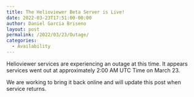 ```yaml
---
title: The Helioviewer Beta Server is Live!
date: 2022-03-23T17:51:00-00:00
author: Daniel Garcia Briseno
layout: post
permalink: /2022/03/23/Outage/
categories:
  - Availability
---
```


Helioviewer services are experiencing an outage at this time. It appears
services went out at approximately 2:00 AM UTC Time on March 23.

We are working to bring it back online and will update this post when service returns.
